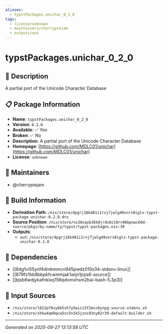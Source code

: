 ```yaml
---
aliases:
  - typstPackages.unichar_0_2_0
tags:
  - license/unknown
  - maintainers/cherrypiejam
  - outputs/out
---
```


# typstPackages.unichar_0_2_0

## 📝 Description

A partial port of the Unicode Character Database

## 📋 Package Information

- **Name**: `typstPackages.unichar_0_2_0`
- **Version**: `0.2.0`
- **Available**: ✅ Yes
- **Broken**: ✅ No
- **Description**: A partial port of the Unicode Character Database
- **Homepage**: [https://github.com/MDLC01/unichar](https://github.com/MDLC01/unichar)
- **License**: `unknown`
## 👥 Maintainers

- @cherrypiejam


## 🔧 Build Information

- **Derivation Path**: `/nix/store/4pgrj18k481i1rvj7jwlg49vnrs8iglx-typst-package-unichar-0.2.0.drv`
- **Source Position**: `/nix/store/ns30sqxb36k8jrds8z18rv96bpnwc60d-source/pkgs/by-name/ty/typst/typst-packages.nix:39`
- **Outputs**:
  - `out`:  `/nix/store/4pgrj18k481i1rvj7jwlg49vnrs8iglx-typst-package-unichar-0.2.0`

## 🔗 Dependencies

- [[6dg1vi55ynf4dmkmmcn945pwdz010s34-stdenv-linux]]
- [[879fz1bb8bbpkfcwmmjak1wijn1jrps6-source]]
- [[bjsb6wdjykafnkixq156qdvmxhsm2bai-bash-5.3p3]]

## 📁 Input Sources

- `/nix/store/l622p70vy8k5sh7y5wizi5f2mic6ynpg-source-stdenv.sh`
- `/nix/store/shkw4qm9qcw5sc5n1k5jznc83ny02r39-default-builder.sh`

---
*Generated on 2025-09-27 13:13:58 UTC*
